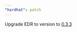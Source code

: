 ```yaml
---
"hardhat": patch
---
```


Upgrade EDR to version to [0.3.3](https://github.com/NomicFoundation/hardhat/blob/f0b18441bc4a482c37026b7d4a56783d5ce0a749/crates/edr_napi/CHANGELOG.md#033)
